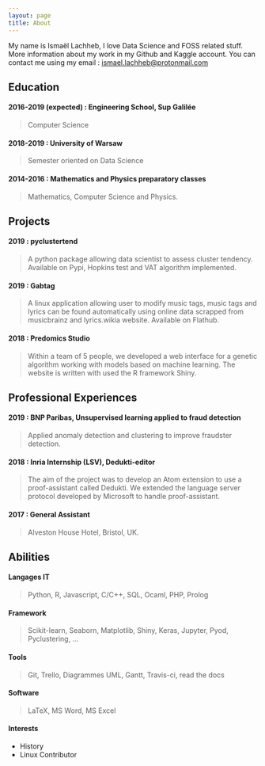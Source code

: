 ```yaml
---
layout: page
title: About
---
```


My name is Ismaël Lachheb, I love Data Science and FOSS related stuff. More information about my work in my Github and Kaggle account. You can contact me using my email : ismael.lachheb@protonmail.com

## Education

####  2016-2019 (expected) : Engineering School, Sup Galilée
> Computer Science

#### 2018-2019 : University of Warsaw
> Semester oriented on Data Science

#### 2014-2016 : Mathematics and Physics preparatory classes
> Mathematics, Computer Science and Physics.


## Projects

#### 2019 : pyclustertend
> A python package allowing data scientist to assess cluster tendency. Available on Pypi, Hopkins test and VAT algorithm implemented.

#### 2019 : Gabtag
> A linux application allowing user to modify music tags, music tags and lyrics can be found automatically using online data scrapped from musicbrainz and lyrics.wikia website. Available on Flathub.

#### 2018 : Predomics Studio
> Within a team of 5 people, we developed a web interface for a genetic algorithm working with models based on machine learning. The website is written with used the R framework Shiny.


## Professional Experiences

#### 2019 : BNP Paribas, Unsupervised learning applied to fraud detection
> Applied anomaly detection and clustering to improve fraudster detection.


####  2018 : Inria Internship (LSV), Dedukti-editor
> The aim of the project was to develop an Atom extension to use a proof-assistant called Dedukti. We extended the language server protocol developed by Microsoft to handle proof-assistant.

####  2017 : General Assistant
>Alveston House Hotel, Bristol, UK.


## Abilities

#### Langages IT
> Python, R, Javascript, C/C++, SQL, Ocaml, PHP, Prolog

#### Framework
> Scikit-learn, Seaborn, Matplotlib, Shiny, Keras, Jupyter, Pyod, Pyclustering, ...

#### Tools
> Git, Trello, Diagrammes UML, Gantt, Travis-ci, read the docs

#### Software
> LaTeX, MS Word, MS Excel


#### Interests

- History
- Linux Contributor
